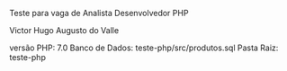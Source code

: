 Teste para vaga de Analista Desenvolvedor PHP

Victor Hugo Augusto do Valle

versão PHP: 7.0
Banco de Dados: teste-php/src/produtos.sql
Pasta Raiz: teste-php
